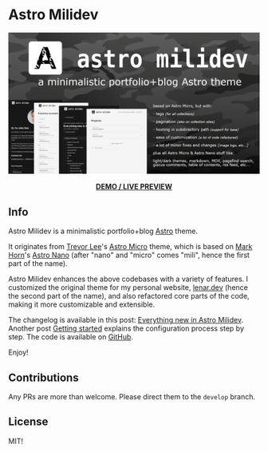 # Astro Milidev

![Astro Milidev Banner](./public/projects/astro-milidev/astro-milidev-banner.png)

<div style="text-align: center;">

  **[DEMO / LIVE PREVIEW](https://bartoszlenar.github.io/astro-milidev)**

</div>

## Info

Astro Milidev is a minimalistic portfolio+blog [Astro](https://astro.build) theme.

It originates from [Trevor Lee](https://github.com/trevortylerlee)'s [Astro Micro](https://astro-micro.vercel.app/) theme, which is based on [Mark Horn](https://github.com/markhorn-dev)'s [Astro Nano](https://astro-nano-demo.vercel.app/) (after "nano" and "micro" comes "mili", hence the first part of the name).

Astro Milidev enhances the above codebases with a variety of features. I customized the original theme for my personal website, [lenar.dev](https://lenar.dev/) (hence the second part of the name), and also refactored core parts of the code, making it more customizable and extensible. 

The changelog is available in this post: [Everything new in Astro Milidev](https://bartoszlenar.github.io/astro-milidev/blog/everything-new-in-astro-milidev/). Another post [Getting started](https://bartoszlenar.github.io/astro-milidev/blog/getting-started/) explains the configuration process step by step. The code is available on [GitHub](https://github.com/bartoszlenar/astro-milidev).

Enjoy!

## Contributions

Any PRs are more than welcome. Please direct them to the `develop` branch.

## License

MIT! 
